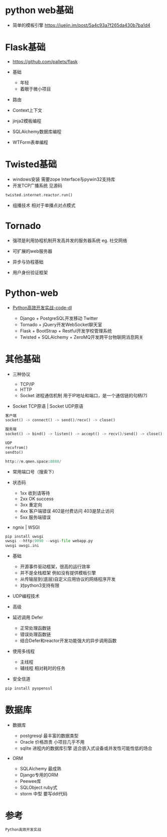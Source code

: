 # python web基础

- 简单的模板引擎 <https://juejin.im/post/5a4c93a7f265da430b7ba1d4>

# Flask基础

- <https://github.com/pallets/flask>

- 基础

  - 年轻
  - 着眼于微小项目

- 路由

- Context上下文

- jinja2模板编程

- SQLAlchemy数据库编程

- WTForm表单编程

# Twisted基础

- windows安装 需要zope Interface与pywin32支持库
- 开发TCP广播系统 见源码

```python
twisted.internet.reactor.run()
```

- 组播技术 相对于单播点对点模式

# Tornado

- 强项是利用协程机制开发高并发的服务器系统 eg. 社交网络
- 可扩展的web服务器

- 异步与协程基础

- 用户身份验证框架

# Python-web

- [Python高效开发实战-code-dl](http://www.broadview.com.cn/book/3661)

  - Django + PostgreSQL开发移动 Twitter
  - Tornado + jQuery开发WebSocket聊天室
  - Flask + BootStrap + Restful开发学校管理系统
  - Twisted + SQLAlchemy + ZeroMQ开发跨平台物联网消息网关

# 其他基础

- 三种协议

  - TCP/IP
  - HTTP
  - Socket 进程通信机制 用于IP地址和端口，是一个通信链的句柄(?)

- Socket TCP原语 | Socket UDP原语

```python
客户端
socket() -> connect() -> send()/recv() -> close()

服务端
socket() -> bind() -> listen() -> accept() -> recv()/send() -> close()

UDP
recvfrom()
sendto()

http://m.qmen.space:8888/
```

- 常用端口号（搜索下）
- 状态码

  - 1xx 收到请等待
  - 2xx OK success
  - 3xx 重定向
  - 4xx 客户端错误 402是付费访问 403是禁止访问
  - 5xx 服务端错误

- ngnix | WSGI

```python
pip install uwsgi
uwsgi --http:9090 --wsgi-file webapp.py
uwsgi uwsgi.ini
```

- 基础

  - 开源事件驱动框架，很高的运行效率
  - 并不是全栈框架 例如没有提供模板引擎
  - 从传输层到(底层)自定义应用协议的网络程序开发
  - 对python3支持有限

- UDP编程技术

- 高级

- 延迟调用 Defer

  - 正常处理函数链
  - 错误处理函数链
  - 结合Defer和reactor开发功能强大的异步调用函数

- 使用多线程

  - 主线程
  - 辅线程 相对耗时的任务

- 安全信道

```python
pip install pyopenssl
```

# 数据库

- 数据库

  - postgresql 最丰富的数据类型
  - Oracle 价格昂贵 小项目几乎不用
  - sqlite 进程内的数据库引擎 适合嵌入式设备或并发性可能性低的场合

- ORM

  - SQLAlchemy 最成熟
  - Django专用的ORM
  - Peewee库
  - SQLObject ruby式
  - storm 中型 要写ddl代码

# 参考

```python
Python高效开发实战
```
